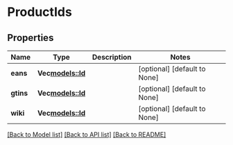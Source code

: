 # ProductIds

## Properties
Name | Type | Description | Notes
------------ | ------------- | ------------- | -------------
**eans** | **Vec<models::Id>** |  | [optional] [default to None]
**gtins** | **Vec<models::Id>** |  | [optional] [default to None]
**wiki** | **Vec<models::Id>** |  | [optional] [default to None]

[[Back to Model list]](../README.md#documentation-for-models) [[Back to API list]](../README.md#documentation-for-api-endpoints) [[Back to README]](../README.md)


